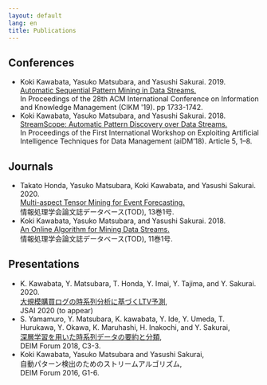 ```yaml
---
layout: default
lang: en
title: Publications
---
```


## Conferences

- Koki Kawabata, Yasuko Matsubara, and Yasushi Sakurai. 2019.  
[Automatic Sequential Pattern Mining in Data Streams.](https://doi.org/10.1145/3357384.3358002)  
In Proceedings of the 28th ACM International Conference on Information and Knowledge Management (CIKM '19). pp 1733-1742.  
- Koki Kawabata, Yasuko Matsubara, and Yasushi Sakurai. 2018.  
[StreamScope: Automatic Pattern Discovery over Data Streams.](https://doi.org/10.1145/3211954.3211959)  
In Proceedings of the First International Workshop on Exploiting Artificial Intelligence Techniques for Data Management (aiDM’18). Article 5, 1–8.

## Journals
- Takato Honda, Yasuko Matsubara, Koki Kawabata, and Yasushi Sakurai. 2020.  
[Multi-aspect Tensor Mining for Event Forecasting.](http://id.nii.ac.jp/1001/00202861/)  
情報処理学会論文誌データベース(TOD), 13巻1号.
- Koki Kawabata, Yasuko Matsubara, and Yasushi Sakurai. 2018.  
[An Online Algorithm for Mining Data Streams.](http://id.nii.ac.jp/1001/00187084/)  
情報処理学会論文誌データベース(TOD), 11巻1号.

## Presentations

- K. Kawabata, Y. Matsubara, T. Honda, Y. Imai, Y. Tajima, and Y. Sakurai. 2020.  
[大規模購買ログの時系列分析に基づくLTV予測](),  
JSAI 2020 (to appear)
- S. Yamamuro, Y. Matsubara, K. kawabata, Y. Ide, Y. Umeda,
T. Hurukawa, Y. Okawa, K. Maruhashi, H. Inakochi, and Y. Sakurai,  
[深層学習を用いた時系列データの要約と分類](https://db-event.jpn.org/deim2018/data/papers/241.pdf),  
DEIM Forum 2018, C3-3.
- Koki Kawabata, Yasuko Matsubara and Yasushi Sakurai,  
自動パターン検出のためのストリームアルゴリズム,  
DEIM Forum 2016, G1-6.

